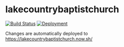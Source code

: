 # lakecountrybaptistchurch

[![Build Status][build-badge]][build-href]
[![Deployment][now-badge]][now-href]

Changes are automatically deployed to https://lakecountrybaptistchurch.now.sh/

[build-href]: https://travis-ci.org/lcbc-th/lakecountrybaptistchurch
[build-badge]: https://flat.badgen.net/travis/lcbc-th/lakecountrybaptistchurch/master?label=deployment
[now-href]: https://lakecountrybaptistchurch.now.sh/
[now-badge]: https://flat.badgen.net/badge/%E2%96%B2/lakecountrybaptistchurch.now.sh/222
